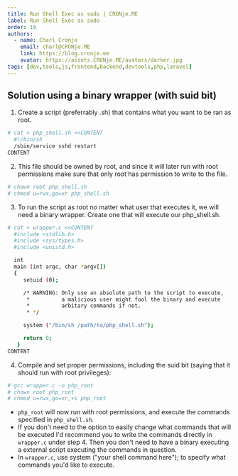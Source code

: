 ```yaml
---
title: Run Shell Exec as sudo | CRONje.ME
label: Run Shell Exec as sudo
order: 19
authors:
  - name: Charl Cronje
    email: charl@CRONje.ME
    link: https://blog.cronje.me
    avatar: https://assets.CRONje.ME/avatars/darker.jpg
tags: [dev,tools,js,frontend,backend,devtools,php,laravel]
---
```

## Solution using a binary wrapper (with suid bit)

1. Create a script (preferrably .sh) that contains what you want to be ran as root.

```sh
# cat > php_shell.sh <<CONTENT
  #!/bin/sh
  /sbin/service sshd restart
CONTENT
```

2. This file should be owned by root, and since it will later run with root permissions make sure that only root has permission to write to the file.

```sh
# chown root php_shell.sh
# chmod u=rwx,go=xr php_shell.sh
```

3. To run the script as root no matter what user that executes it, we will need a binary wrapper. Create one that will execute our php_shell.sh.

```sh
# cat > wrapper.c <<CONTENT
  #include <stdlib.h>
  #include <sys/types.h>
  #include <unistd.h>

  int
  main (int argc, char *argv[])
  {
     setuid (0);

     /* WARNING: Only use an absolute path to the script to execute,
      *          a malicious user might fool the binary and execute
      *          arbitary commands if not.
      * */

     system ("/bin/sh /path/to/php_shell.sh");

     return 0;
   }
CONTENT
```

4. Compile and set proper permissions, including the suid bit (saying that it should run with root privileges):

```sh
# gcc wrapper.c -o php_root
# chown root php_root
# chmod u=rwx,go=xr,+s php_root
```

- `php_root` will now run with root permissions, and execute the commands specified in `php_shell.sh`.
- If you don't need to the option to easily change what commands that will be executed I'd recommend you to write the commands directly in `wrapper.c` under step 4. Then you don't need to have a binary executing a external script executing the commands in question.
- In `wrapper.c`, use system ("your shell command here"); to specify what commands you'd like to execute.